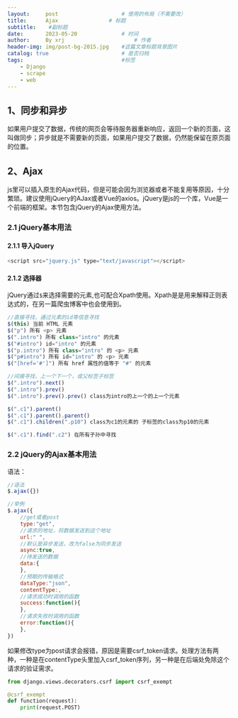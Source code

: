 ```yaml
---
layout:     post   				    # 使用的布局（不需要改）
title:      Ajax				# 标题 
subtitle:    #副标题
date:       2023-05-20				# 时间
author:     By xrj						# 作者
header-img: img/post-bg-2015.jpg 	#这篇文章标题背景图片
catalog: true 						# 是否归档
tags:								#标签
    - Django
    - scrape
    - web
---
```


## 1、同步和异步

如果用户提交了数据，传统的网页会等待服务器重新响应，返回一个新的页面，这叫做同步；异步就是不需要新的页面，如果用户提交了数据，仍然能保留在原页面的位置。

## 2、Ajax

js里可以插入原生的Ajax代码，但是可能会因为浏览器或者不能复用等原因，十分繁琐。建议使用jQuery的AJax或者Vue的axios。jQuery是js的一个库，Vue是一个前端的框架。本节包含jQuery的Ajax使用方法。

### 2.1 jQuery基本用法

#### 2.1.1 导入jQuery

```js
<script src="jquery.js" type="text/javascript"></script>
```

#### 2.1.2 选择器

jQuery通过``$``来选择需要的元素,也可配合Xpath使用。Xpath是是用来解释正则表达式的，在另一篇爬虫博客中也会使用到。

```js
//直接寻找，通过元素的id等信息寻找
$(this) 当前 HTML 元素
$("p") 所有 <p> 元素
$(".intro") 所有 class="intro" 的元素
$("#intro") id="intro" 的元素
$("p.intro") 所有 class="intro" 的 <p> 元素
$("p#intro") 所有 id="intro" 的 <p> 元素
$("[href='#']") 所有 href 属性的值等于 "#" 的元素
```

```js
//间接寻找，上一个下一个，或父标签子标签
$(".intro").next()
$(".intro").prev()
$(".intro").prev().prev() class为intro的上一个的上一个元素

$(".c1").parent()
$(".c1").parent().parent()
$(".c1").children(".p10") class为c1的元素的 子标签的class为p10的元素

$(".c1").find(".c2") 在所有子孙中寻找

```

### 2.2 jQuery的Ajax基本用法

语法：

```js
//语法
$.ajax({})

//举例
$.ajax({
    //get或者post
    type:"get", 
    //请求的地址，将数据发送到这个地址
    url:" ", 
    //默认是异步发送，改为false为同步发送
    async:true, 
    //待发送的数据
    data:{
    },
    //预期的传输格式
    dataType:"json",
    contentType:,
    //请求成功时调用的函数
    success:function(){
    },
    //请求失败时调用的函数
    error:function(){
    },
})
```

如果修改type为post请求会报错，原因是需要csrf_token请求。处理方法有两种，一种是在contentType头里加入csrf_token序列，另一种是在后端处免除这个请求的验证需求。

```python
from django.views.decorators.csrf import csrf_exempt

@csrf_exempt
def function(request):
    print(request.POST)
```
